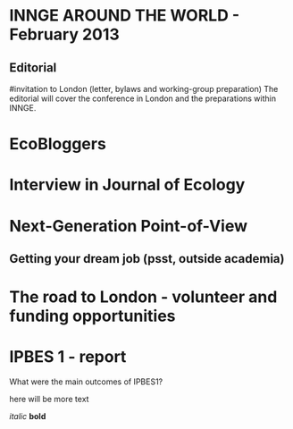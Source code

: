INNGE AROUND THE WORLD - February 2013
======================================

Editorial
--------
#invitation to London (letter, bylaws and working-group preparation)
The editorial will cover the conference in London and the preparations within INNGE.

# EcoBloggers

# Interview in Journal of Ecology

# Next-Generation Point-of-View
## Getting your dream job (psst, outside academia)

# The road to London - volunteer and funding opportunities

# IPBES 1 - report
What were the main outcomes of IPBES1?

here will be more text

*italic*
**bold**

